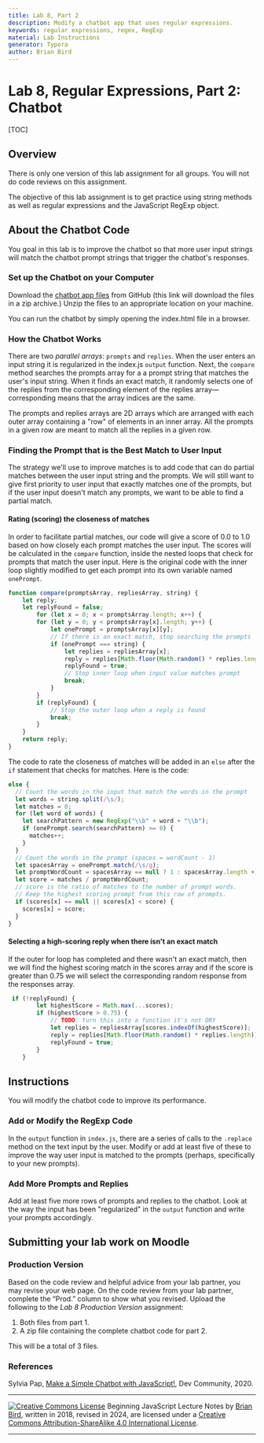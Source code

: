 ```yaml
---
title: Lab 8, Part 2
description: Modify a chatbot app that uses regular expressions.
keywords: regular expressions, regex, RegExp
material: Lab Instructions
generator: Typora
author: Brian Bird
---
```




<h1>Lab 8, Regular Expressions, Part 2: Chatbot</h1
**CS 133JS, Beginning Programming: JavaScript**

[TOC]

## Overview

There is only one version of this lab assignment for all groups. You will not do code reviews on this assignment.

The objective of this lab assignment is to get practice using string methods as well as regular expressions and the JavaScript RegExp object.

## About the Chatbot Code

You goal in this lab is to improve the chatbot so that more user input strings will match the chatbot prompt strings that trigger the chatbot's responses.

### Set up the Chatbot on your Computer

Download the [chatbot app files](https://github.com/LCC-CIT/CS133JS-CourseMaterials/releases/download/Lab8-Part2/Lab8Part2-ChatBotStarter.zip) from GitHub (this link will download the files in a zip archive.) Unzip the files to an appropriate location on your machine.

You can run the chatbot by simply opening the index.html file in a browser.

### How the Chatbot Works

There are two *parallel arrays*: `prompts` and `replies`. When the user enters an input string it is regularized in the index.js `output` function. Next, the `compare` method searches the prompts array for a a prompt string that matches the user's input string. When it finds an exact match, it randomly selects one of the replies from the corresponding element of the replies array&mdash;corresponding means that the array indices are the same.

The prompts and replies arrays are 2D arrays which are arranged with each outer array containing a "row" of elements in an inner array. All the prompts in a given row are meant to match all the replies in a given row.

### Finding the Prompt that is the Best Match to User Input

The strategy we'll use to improve matches is to add code that can do partial matches between the user input string and the prompts. We will still want to give first priority to user input that exactly matches one of the prompts, but if the user input doesn't match any prompts, we want to be able to find a partial match.

#### Rating (scoring) the closeness of matches

In order to facilitate partial matches, our code will give a score of 0.0 to 1.0 based on how closely each prompt matches the user input. The scores will be calculated in the `compare` function, inside the nested loops that check for prompts that match the user input. Here is the original code with the inner loop slightly modified to get each prompt into its own variable named `onePrompt`.

```javascript
function compare(promptsArray, repliesArray, string) {
    let reply;
    let replyFound = false;
		for (let x = 0; x < promptsArray.length; x++) {
      	for (let y = 0; y < promptsArray[x].length; y++) {
            let onePrompt = promptsArray[x][y];
            // If there is an exact match, stop searching the prompts
            if (onePrompt === string) {
                let replies = repliesArray[x];
                reply = replies[Math.floor(Math.random() * replies.length)];
                replyFound = true;
                // Stop inner loop when input value matches prompt
                break;
            }
        }
        if (replyFound) {
            // Stop the outer loop when a reply is found
            break;
        }
    }
    return reply;
}
```

The code to rate the closeness of matches will be added in an `else` after the `if` statement that checks for matches. Here is the code:

```JavaScript
else {
  // Count the words in the input that match the words in the prompt
  let words = string.split(/\s/);
  let matches = 0;
  for (let word of words) {
    let searchPattern = new RegExp("\\b" + word + "\\b");
    if (onePrompt.search(searchPattern) >= 0) {
      matches++;
    }
  }
  // Count the words in the prompt (spaces = wordCount - 1)
  let spacesArray = onePrompt.match(/\s/g);
  let promptWordCount = spacesArray == null ? 1 : spacesArray.length + 1;
  let score = matches / promptWordCount;
  // score is the ratio of matches to the number of prompt words.
  // Keep the highest scoring prompt from this row of prompts.
  if (scores[x] == null || scores[x] < score) {
    scores[x] = score;
  }
}
```

#### Selecting a high-scoring reply when there isn't an exact match

If the outer for loop has completed and there wasn't an exact match, then we will find the highest scoring match in the scores array and if the score is greater than 0.75 we will select the corresponding random response from the responses array.

```JavaScript
 if (!replyFound) {
        let highestScore = Math.max(...scores);
        if (highestScore > 0.75) {
            // TODO: turn this into a function it's not DRY
            let replies = repliesArray[scores.indexOf(highestScore)];
            reply = replies[Math.floor(Math.random() * replies.length)];
            replyFound = true;
        }
    }
```

## Instructions

You will modify the chatbot code to improve its performance.

### Add or Modify the RegExp Code

In the `output` function in `index.js`, there are a series of calls to the `.replace` method on the text input by the user. Modify or add at least five of these to improve the way user input is matched to the prompts (perhaps, specifically to your new prompts).

### Add More Prompts and Replies

Add at least five more rows of prompts and replies to the chatbot. Look at the way the input has been "regularized" in the `output` function and write your prompts accordingly.



## Submitting your lab work on Moodle

### Production Version

 Based on the code review and helpful advice from your lab partner, you may revise your web page. On the code review from your lab partner, complete the “Prod.” column to show what you revised. Upload the following to the *Lab 8 Production Version* assignment:

1. Both files from part 1.
2. A zip file containing the complete chatbot code for part 2.

This will be a total of 3 files.



### References

Sylvia Pap, [Make a Simple Chatbot with JavaScript!](https://dev.to/sylviapap/make-a-simple-chatbot-with-javascript-1gc?signin=true), Dev Community, 2020.



------

[![Creative Commons License](https://i.creativecommons.org/l/by-sa/4.0/88x31.png)](http://creativecommons.org/licenses/by-sa/4.0/) Beginning JavaScript Lecture Notes by [Brian Bird](https://profbird.dev), written in 2018, revised in <time>2024</time>, are licensed under a [Creative Commons Attribution-ShareAlike 4.0 International License](http://creativecommons.org/licenses/by-sa/4.0/). 

------------

